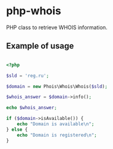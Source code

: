 # php-whois

PHP class to retrieve WHOIS information.

## Example of usage

```php

<?php

$sld = 'reg.ru';

$domain = new Phois\Whois\Whois($sld);

$whois_answer = $domain->info();

echo $whois_answer;

if ($domain->isAvailable()) {
    echo "Domain is available\n";
} else {
    echo "Domain is registered\n";
}

```